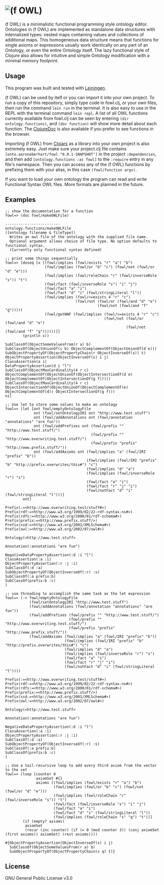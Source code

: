 # ![(f OWL)](https://raw.githubusercontent.com/aaronEberhart/me/master/docs/img/fOWLiconsmall.png)
(f OWL) is a minimalistic functional programming style ontology editor. Ontologies in (f OWL) are implemented as standalone data structures with internalized types: nested maps containing values and collections of additional maps. This homogeneous data structure means that functions for single axioms or expressions usually work identically on any part of an Ontology, or even the entire Ontology itself. The lazy functional style of Clojure also allows for intuitive and simple Ontology modification with a minimal memory footprint.

## Usage
This program was built and tested with [Leiningen](https://leiningen.org/).

(f OWL) can be used by itelf or you can import it into your own project. To run a copy of this repository, simply type code in fowl.clj, or your own files, then run the command `lein run` in the terminal. It is also easy to use in the REPL with the terminal command `lein repl`. A list of all OWL functions currently available from fowl.clj can be seen by entering `(dir ontology.functions)`, and `(doc function)` will show more detail about each function. The [ClojureDoc](https://cljdoc.org/d/onto.aaroneberhart/fowl/0.0.1-SNAPSHOT/doc/readme) is also available if you prefer to see functions in the browser.

Importing (f OWL) from [Clojars](https://clojars.org/onto.aaroneberhart/fowl) as a library into your own project is also extremely easy. Just make sure your project.clj file contains `[onto.aaroneberhart/fowl "0.0.1-SNAPSHOT"]` in the project `:dependencies`, and then add `[ontology.functions :as fowl]` to the `:require` entry in any file's namespace. Then you can access any of the (f OWL) functions by prefixing them with your alias, in this case `(fowl/function args)`.

If you want to load your own ontology the program can read and write Functional Syntax OWL files. More formats are planned in the future.

## Examples
```
;; show the documentation for a function
fowl=> (doc fowl/makeOWLFile)

-------------------------
ontology.functions/makeOWLFile
([ontology filename & fileType])
  Writes an owl file of the ontology with the supplied file name. 
  Optional argument allows choice of file type. No option defaults to functional syntax. 
  (Currently only functional syntax defined)

;; print some things sequentially
fowl=> (doseq [x [(fowl/implies (fowl/exists "r" "a") "b")
                  (fowl/implies (fowl/or "b" "c") (fowl/not (fowl/or "d" "e")))
                  (fowl/implies (fowl/roleChain "r" (fowl/inverseRole "s")) "t")
                  (fowl/fact (fowl/inverseRole "s") "i" "j")
                  (fowl/fact "a" "i")
                  (fowl/fact "d" "i" (fowl/stringLiteral "l"))
                  (fowl/implies (fowl/<=exists 4 "r" "c") 
                                (fowl/not (fowl/or (fowl/and "d" "e") 
                                          (fowl/not (fowl/and "f" "g")))))
                  (fowl/getNNF (fowl/implies (fowl/<=exists 4 "r" "c") 
                                             (fowl/not (fowl/or (fowl/and "d" "e") 
                                                       (fowl/not (fowl/and "f" "g"))))))]]
        (println x))

SubClassOf(ObjectSomeValuesFrom(r a) b)
SubClassOf(ObjectUnionOf(c b) ObjectComplementOf(ObjectUnionOf(d e)))
SubObjectPropertyOf(ObjectPropertyChain(r ObjectInverseOf(s)) t)
ObjectPropertyAssertion(ObjectInverseOf(s) i j)
ClassAssertion(a i)
DataPropertyAssertion(d i "l")
SubClassOf(ObjectMaxCardinality(4 r c) ObjectComplementOf(ObjectUnionOf(ObjectIntersectionOf(d e) ObjectComplementOf(ObjectIntersectionOf(g f)))))
SubClassOf(ObjectMaxCardinality(4 r c) ObjectIntersectionOf(ObjectUnionOf(ObjectComplementOf(e) ObjectComplementOf(d)) ObjectIntersectionOf(g f)))
nil

;; Use let to store some values to make an ontology
fowl=> (let [ont fowl/emptyOntologyFile
             ont (fowl/setOntologyIRI ont "http://www.test.stuff")
             ont (fowl/addAnnotations ont (fowl/annotation "annotations" "are fun"))
             ont (fowl/addPrefixes ont (fowl/prefix "" "http://www.test.stuff/")
                                       (fowl/prefix "" "http://www.overwriting.test.stuff/")
                                       (fowl/prefix "prefix" "http://www.prefix.stuff/")) 
             ont (fowl/addAxioms ont (fowl/implies "a" (fowl/IRI "prefix" "b"))
                                     (fowl/implies (fowl/IRI "prefix" "b" "http://prefix.overwrites/this#") "c")
                                     (fowl/implies "d" "a")
                                     (fowl/implies (fowl/inverseRole "r") "s")
                                     (fowl/fact "a" "i")
                                     (fowl/fact "r" "j" "i")
                                     (fowl/notFact "d" "i" (fowl/stringLiteral "l")))]
        ont)

Prefix(:=<http://www.overwriting.test/stuff#>)
Prefix(rdf:=<http://www.w3.org/1999/02/22-rdf-syntax-ns#>)
Prefix(rdfs:=<http://www.w3.org/2000/01/rdf-schema#>)
Prefix(prefix:=<http://www.prefix.stuff/>)
Prefix(xsd:=<http://www.w3.org/2001/XMLSchema#>)
Prefix(owl:=<http://www.w3.org/2002/07/owl#>)

Ontology(<http://www.test.stuff>

Annotation(:annotations "are fun")

NegativeDataPropertyAssertion(:d :i "l")
ClassAssertion(:a :i)
ObjectPropertyAssertion(:r :j :i)
SubClassOf(:d :a)
SubObjectPropertyOf(ObjectInverseOf(:r) :s)
SubClassOf(:a prefix:b)
SubClassOf(prefix:b :c)
)

;; use threading to accomplish the same task as the let expression
fowl=> (-> fowl/emptyOntologyFile
           (fowl/setOntologyIRI "http://www.test.stuff")
           (fowl/addAnnotations (fowl/annotation "annotations" "are fun"))
           (fowl/addPrefixes (fowl/prefix "" "http://www.test.stuff/")
                             (fowl/prefix "" "http://www.overwriting.test.stuff/")
                             (fowl/prefix "prefix" "http://www.prefix.stuff/")) 
           (fowl/addAxioms (fowl/implies "a" (fowl/IRI "prefix" "b"))
                           (fowl/implies (fowl/IRI "prefix" "b" "http://prefix.overwrites/this#") "c")
                           (fowl/implies "d" "a")
                           (fowl/implies (fowl/inverseRole "r") "s")
                           (fowl/fact "a" "i")
                           (fowl/fact "r" "j" "i")
                           (fowl/notFact "d" "i" (fowl/stringLiteral "l"))))

Prefix(:=<http://www.overwriting.test/stuff#>)
Prefix(rdf:=<http://www.w3.org/1999/02/22-rdf-syntax-ns#>)
Prefix(rdfs:=<http://www.w3.org/2000/01/rdf-schema#>)
Prefix(prefix:=<http://www.prefix.stuff/>)
Prefix(xsd:=<http://www.w3.org/2001/XMLSchema#>)
Prefix(owl:=<http://www.w3.org/2002/07/owl#>)

Ontology(<http://www.test.stuff>

Annotation(:annotations "are fun")

NegativeDataPropertyAssertion(:d :i "l")
ClassAssertion(:a :i)
ObjectPropertyAssertion(:r :j :i)
SubClassOf(:d :a)
SubObjectPropertyOf(ObjectInverseOf(:r) :s)
SubClassOf(:a prefix:b)
SubClassOf(prefix:b :c)
)

;; Use a tail-recursive loop to add every third axiom from the vector to the set
fowl=> (loop [counter 0
              axiomSet #{}
              axioms [(fowl/implies (fowl/exists "r" "a") "b")
                      (fowl/implies (fowl/or "b" "c") (fowl/not (fowl/or "d" "e")))
                      (fowl/implies (fowl/roleChain "r" (fowl/inverseRole "s")) "t")
                      (fowl/fact (fowl/inverseRole "s") "i" "j")
                      (fowl/fact "a" "i")
                      (fowl/fact "d" "i" (fowl/stringLiteral "l"))
                      (fowl/implies (fowl/roleChain "s" "q") "t")]]
        (if (empty? axioms)
         axiomSet
         (recur (inc counter) (if (= 0 (mod counter 3)) (conj axiomSet (first axioms)) axiomSet) (rest axioms))))

#{ObjectPropertyAssertion(ObjectInverseOf(s) i j) 
  SubClassOf(ObjectSomeValuesFrom(r a) b)
  SubObjectPropertyOf(ObjectPropertyChain(s q) t)}
```

## License
GNU General Public License v3.0
